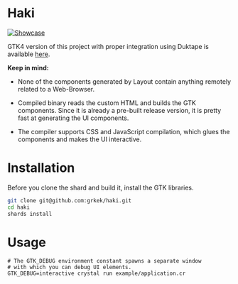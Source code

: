 # Haki

[![Showcase](https://i.ibb.co/wdGhw8X/Screenshot-2021-06-02-at-20-31-51.png)](https://github.com/grkek/haki)

GTK4 version of this project with proper integration using Duktape is available [here](https://github.com/grkek/murg).

**Keep in mind:**
- None of the components generated by Layout contain anything remotely related to a Web-Browser.

- Compiled binary reads the custom HTML and builds the GTK components. Since it is already a pre-built release version, it is pretty fast at generating the UI components.

- The compiler supports CSS and JavaScript compilation, which glues the components and makes the UI interactive.

# Installation

Before you clone the shard and build it, install the GTK libraries.

```bash
git clone git@github.com:grkek/haki.git
cd haki
shards install
```

# Usage

```
# The GTK_DEBUG environment constant spawns a separate window
# with which you can debug UI elements.
GTK_DEBUG=interactive crystal run example/application.cr
```

